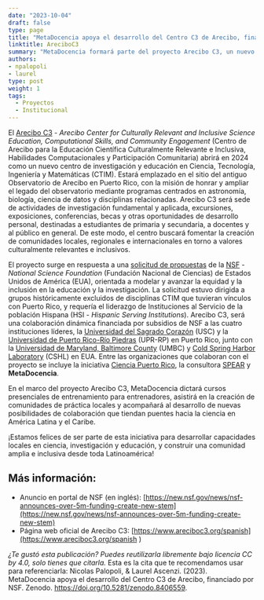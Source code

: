 ```yaml
---
date: "2023-10-04"
draft: false
type: page
title: "MetaDocencia apoya el desarrollo del Centro C3 de Arecibo, financiado por NSF"
linktitle: AreciboC3
summary: "MetaDocencia formará parte del proyecto Arecibo C3, un nuevo centro de investigación y educación con foco en la equidad y la inclusión, que cuenta con el apoyo de la National Science Foundation de Estados Unidos de América."
authors:
- npalopoli
- laurel
type: post
weight: 1
tags: 
  - Proyectos
  - Institucional 
---
```


El [Arecibo C3](https://www.areciboc3.org/spanish) - *Arecibo Center for Culturally Relevant and Inclusive Science Education, Computational Skills, and Community Engagement* (Centro de Arecibo para la Educación Científica Culturalmente Relevante e Inclusiva, Habilidades Computacionales y Participación Comunitaria) abrirá en 2024 como un nuevo centro de investigación y educación en Ciencia, Tecnología, Ingeniería y Matemáticas (CTIM). Estará emplazado en el sitio del antiguo Observatorio de Arecibo en Puerto Rico, con la misión de honrar y ampliar el legado del observatorio mediante programas centrados en astronomía, biología, ciencia de datos y disciplinas relacionadas. Arecibo C3 será sede de actividades de investigación fundamental y aplicada, excursiones, exposiciones, conferencias, becas y otras oportunidades de desarrollo personal, destinadas a estudiantes de primaria y secundaria, a docentes y al público en general. De este modo, el centro buscará fomentar la creación de comunidades locales, regionales e internacionales en torno a valores culturalmente relevantes e inclusivos.

El proyecto surge en respuesta a una [solicitud de propuestas](https://www.nsf.gov/pubs/2023/nsf23505/nsf23505.pdf) de la [NSF](https://www.nsf.gov/) - *National Science Foundation* (Fundación Nacional de Ciencias) de Estados Unidos de América (EUA), orientada a modelar y avanzar la equidad y la inclusión en la educación y la investigación. La solicitud estuvo dirigida a grupos históricamente excluidos de disciplinas CTIM que tuvieran vínculos con Puerto Rico, y requería el liderazgo de Instituciones al Servicio de la población Hispana (HSI - *Hispanic Serving Institutions*). Arecibo C3, será una colaboración dinámica financiada por subsidios de NSF a las cuatro instituciones líderes, la [Universidad del Sagrado Corazón](https://www.nsf.gov/awardsearch/showAward?AWD_ID=2321762) (USC) y la [Universidad de Puerto Rico-Río Piedras](https://www.nsf.gov/awardsearch/showAward?AWD_ID=2321760) (UPR-RP) en Puerto Rico, junto con la [Universidad de Maryland, Baltimore County](https://www.nsf.gov/awardsearch/showAward?AWD_ID=2321761) (UMBC) y [Cold Spring Harbor Laboratory](https://www.nsf.gov/awardsearch/showAward?AWD_ID=2321759) (CSHL) en EUA. Entre las organizaciones que colaboran con el proyecto se incluye la iniciativa [Ciencia Puerto Rico](https://www.cienciapr.org/), la consultora [SPEAR](https://spear-education.com/) y **MetaDocencia**.

En el marco del proyecto Arecibo C3, MetaDocencia dictará cursos presenciales de entrenamiento para entrenadores, asistirá en la creación de comunidades de práctica locales y acompañará al desarrollo de nuevas posibilidades de colaboración que tiendan puentes hacia la ciencia en América Latina y el Caribe. 

¡Estamos felices de ser parte de esta iniciativa para desarrollar capacidades locales en ciencia, investigación y educación, y construir una comunidad amplia e inclusiva desde toda Latinoamérica! 

## Más información: 
- Anuncio en portal de NSF (en inglés): [https://new.nsf.gov/news/nsf-announces-over-5m-funding-create-new-stem](https://new.nsf.gov/news/nsf-announces-over-5m-funding-create-new-stem)
- Página web oficial de Arecibo C3: [https://www.areciboc3.org/spanish](https://www.areciboc3.org/spanish ) 

*¿Te gustó esta publicación? Puedes reutilizarla libremente bajo licencia CC by 4.0, solo tienes que citarla.* 
Esta es la cita que te recomendamos usar para referenciarla: 
Nicolas Palopoli, & Laurel Ascenzi. (2023). MetaDocencia apoya el desarrollo del Centro C3 de Arecibo, financiado por NSF. Zenodo. https://doi.org/10.5281/zenodo.8406559. 
